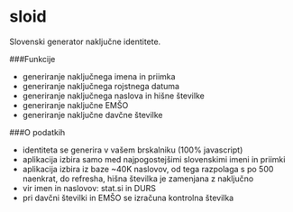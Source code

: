 sloid
=====

Slovenski generator naključne identitete.

###Funkcije
- generiranje naključnega imena in priimka
- generiranje naključnega rojstnega datuma
- generiranje naključnega naslova in hišne številke
- generiranje naključne EMŠO
- generiranje naključne davčne številke

###O podatkih
- identiteta se generira v vašem brskalniku (100% javascript)
- aplikacija izbira samo med najpogostejšimi slovenskimi imeni in priimki
- aplikacija izbira iz baze ~40K naslovov, od tega razpolaga s po 500 naenkrat, do refresha, hišna številka je zamenjana z naključno
- vir imen in naslovov: stat.si in DURS
- pri davčni številki in EMŠO se izračuna kontrolna številka
